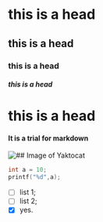 # this is a head
## this is a head
### this is a head
##### this is a head
# this is a head
#### It is a trial for markdown
![## Image of Yaktocat](https://octodex.github.com/images/yaktocat.png)
``` C
int a = 10;
printf("%d",a);
```
- [ ] list 1;
- [ ] list 2;
- [x] yes.
